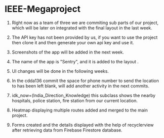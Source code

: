 # IEEE-Megaproject 
1. Right now as a team of three we are commiting sub parts of our project, which will be later on integrated with the final layout in the last week.

2. The API key has not been provided by us, if you want to use the project then clone it and then generate your own api key and use it.

3. Screenshots of the app will be added in the next week.

4. The name of the app is "Sentry", and it is added to the layout .

5. UI changes will be done in the following weeks.

6. In the cdda136 commit the space for phone number to send the location to has been left blank, will add another activity in the next commits.

7. idk_now=(India_Direction_Knowledge) this subclass shows the nearby hospitals, police station, fire station from our current location.

8. Heatmap displaying multiple routes added and merged to the main project.

9. Forms created and the details displayed with the help of recyclerview after retrieving data from Firebase Firestore database.

